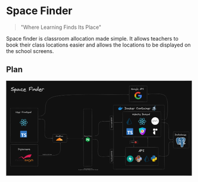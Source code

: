 # Space Finder

> "Where Learning Finds Its Place"

Space finder is classroom allocation made simple. It allows teachers to book their class locations easier and allows the locations to be displayed on the school screens.


## Plan

![](https://raw.githubusercontent.com/Space-Finder/.github/main/profile/assets/Architecture.png)
